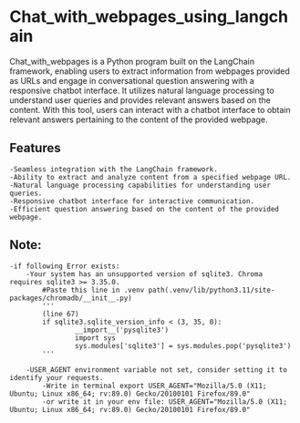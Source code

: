 # Chat_with_webpages_using_langchain
Chat_with_webpages is a Python program built on the LangChain framework, enabling users to extract information from webpages provided as URLs and engage in conversational question answering with a responsive chatbot interface. It utilizes natural language processing to understand user queries and provides relevant answers based on the content. With this tool, users can interact with a chatbot interface to obtain relevant answers pertaining to the content of the provided webpage.

## Features
    -Seamless integration with the LangChain framework.
    -Ability to extract and analyze content from a specified webpage URL.
    -Natural language processing capabilities for understanding user queries.
    -Responsive chatbot interface for interactive communication.
    -Efficient question answering based on the content of the provided webpage.

## Note:
    -if following Error exists:
        -Your system has an unsupported version of sqlite3. Chroma requires sqlite3 >= 3.35.0.
            #Paste this line in .venv path(.venv/lib/python3.11/site-packages/chromadb/__init__.py)
            '''
            (line 67)
            if sqlite3.sqlite_version_info < (3, 35, 0):
                    __import__('pysqlite3')
                    import sys
                    sys.modules['sqlite3'] = sys.modules.pop('pysqlite3')
            '''

        -USER_AGENT environment variable not set, consider setting it to identify your requests.
            -Write in terminal export USER_AGENT="Mozilla/5.0 (X11; Ubuntu; Linux x86_64; rv:89.0) Gecko/20100101 Firefox/89.0"
            -or write it in your env file: USER_AGENT="Mozilla/5.0 (X11; Ubuntu; Linux x86_64; rv:89.0) Gecko/20100101 Firefox/89.0"
